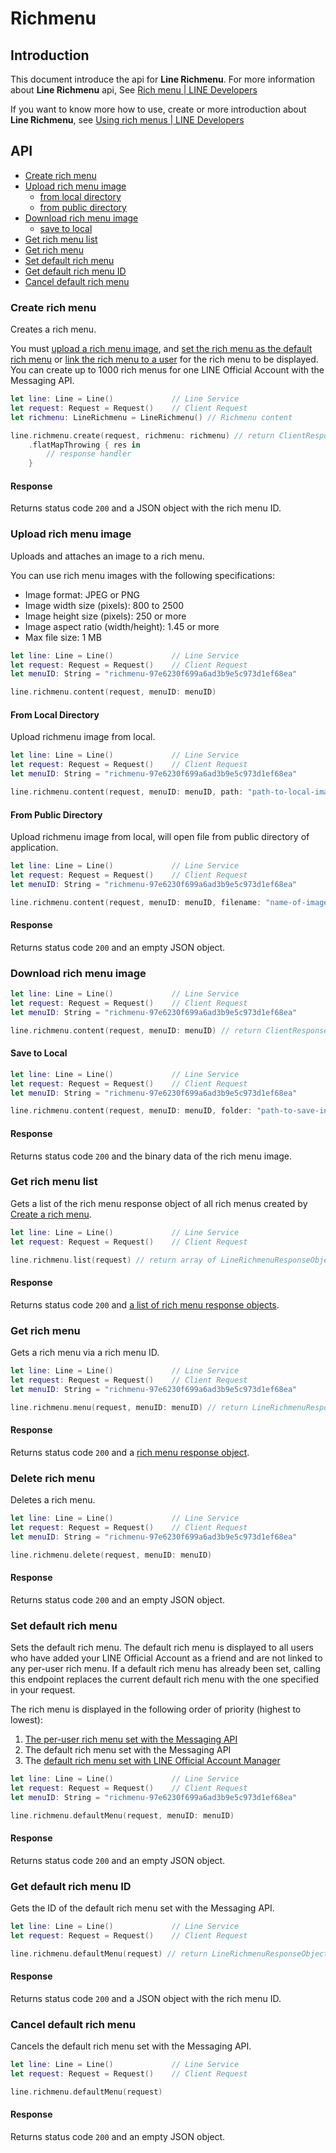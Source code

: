 

# Richmenu

## Introduction

This document introduce the api for **Line Richmenu**.
For more information about **Line Richmenu** api, See [Rich menu | LINE Developers](https://developers.line.biz/en/reference/messaging-api/#rich-menu)

If you want to know more how to use, create or more introduction about **Line Richmenu**, see [Using rich menus | LINE Developers](https://developers.line.biz/en/docs/messaging-api/using-rich-menus/#page-title)

## API

- [Create rich menu](#create-rich-menu)
- [Upload rich menu image](#upload-rich-menu-image)
	- [from local directory](#from-local-directory)
	- [from public directory](#from-public-directory)
- [Download rich menu image](#download-rich-menu-image)
	- [save to local](#save-to-local)
- [Get rich menu list](#get-rich-menu-list)
- [Get rich menu](#get-rich-menu)
- [Set default rich menu](#set-default-rich-menu)
- [Get default rich menu ID](#get-default-rich-menu-id)
- [Cancel default rich menu](#cancel-default-rich-menu)

### Create rich menu

Creates a rich menu.

You must [upload a rich menu image](https://developers.line.biz/en/reference/messaging-api/#upload-rich-menu-image), and [set the rich menu as the default rich menu](https://developers.line.biz/en/reference/messaging-api/#set-default-rich-menu) or [link the rich menu to a user](https://developers.line.biz/en/reference/messaging-api/#link-rich-menu-to-user) for the rich menu to be displayed. You can create up to 1000 rich menus for one LINE Official Account with the Messaging API.

```swift
let line: Line = Line()             // Line Service
let request: Request = Request()    // Client Request
let richmenu: LineRichmenu = LineRichmenu()	// Richmenu content

line.richmenu.create(request, richmenu: richmenu) // return ClientResponse
	.flatMapThrowing { res in
		// response handler
	}
```

#### Response

Returns status code `200` and a JSON object with the rich menu ID.

### Upload rich menu image

Uploads and attaches an image to a rich menu.

You can use rich menu images with the following specifications:

- Image format: JPEG or PNG
- Image width size (pixels): 800 to 2500
- Image height size (pixels): 250 or more
- Image aspect ratio (width/height): 1.45 or more
- Max file size: 1 MB

```swift
let line: Line = Line()             // Line Service
let request: Request = Request()    // Client Request
let menuID: String = "richmenu-97e6230f699a6ad3b9e5c973d1ef68ea"

line.richmenu.content(request, menuID: menuID)
```

#### From Local Directory

Upload richmenu image from local.

```swift
let line: Line = Line()             // Line Service
let request: Request = Request()    // Client Request
let menuID: String = "richmenu-97e6230f699a6ad3b9e5c973d1ef68ea"

line.richmenu.content(request, menuID: menuID, path: "path-to-local-image")
```

#### From Public Directory

Upload richmenu image from local, will open file from public directory of application.

```swift
let line: Line = Line()             // Line Service
let request: Request = Request()    // Client Request
let menuID: String = "richmenu-97e6230f699a6ad3b9e5c973d1ef68ea"

line.richmenu.content(request, menuID: menuID, filename: "name-of-image-in-public-directory")
```

#### Response

Returns status code `200` and an empty JSON object.

### Download rich menu image

```swift
let line: Line = Line()             // Line Service
let request: Request = Request()    // Client Request
let menuID: String = "richmenu-97e6230f699a6ad3b9e5c973d1ef68ea"

line.richmenu.content(request, menuID: menuID) // return ClientResponse
```

#### Save to Local

```swift
let line: Line = Line()             // Line Service
let request: Request = Request()    // Client Request
let menuID: String = "richmenu-97e6230f699a6ad3b9e5c973d1ef68ea"

line.richmenu.content(request, menuID: menuID, folder: "path-to-save-in-public-direcotry") // return filename
```

#### Response

Returns status code `200` and the binary data of the rich menu image.

### Get rich menu list

Gets a list of the rich menu response object of all rich menus created by [Create a rich menu](https://developers.line.biz/en/reference/messaging-api/#create-rich-menu).

```swift
let line: Line = Line()             // Line Service
let request: Request = Request()    // Client Request

line.richmenu.list(request) // return array of LineRichmenuResponseObject
```

#### Response

Returns status code `200` and [a list of rich menu response objects](https://developers.line.biz/en/reference/messaging-api/#rich-menu-response-object).

### Get rich menu

Gets a rich menu via a rich menu ID.

```swift
let line: Line = Line()             // Line Service
let request: Request = Request()    // Client Request
let menuID: String = "richmenu-97e6230f699a6ad3b9e5c973d1ef68ea"

line.richmenu.menu(request, menuID: menuID) // return LineRichmenuResponseObject
```

#### Response

Returns status code `200` and a [rich menu response object](https://developers.line.biz/en/reference/messaging-api/#rich-menu-response-object).

### Delete rich menu

Deletes a rich menu.

```swift
let line: Line = Line()             // Line Service
let request: Request = Request()    // Client Request
let menuID: String = "richmenu-97e6230f699a6ad3b9e5c973d1ef68ea"

line.richmenu.delete(request, menuID: menuID)
```

#### Response

Returns status code `200` and an empty JSON object.

### Set default rich menu

Sets the default rich menu. The default rich menu is displayed to all users who have added your LINE Official Account as a friend and are not linked to any per-user rich menu. If a default rich menu has already been set, calling this endpoint replaces the current default rich menu with the one specified in your request.

The rich menu is displayed in the following order of priority (highest to lowest):

1. [The per-user rich menu set with the Messaging API](https://developers.line.biz/en/reference/messaging-api/#link-rich-menu-to-user)
1. The default rich menu set with the Messaging API
1. The [default rich menu set with LINE Official Account Manager](https://developers.line.biz/en/docs/messaging-api/using-rich-menus/#creating-a-rich-menu-with-the-line-manager)

```swift
let line: Line = Line()             // Line Service
let request: Request = Request()    // Client Request
let menuID: String = "richmenu-97e6230f699a6ad3b9e5c973d1ef68ea"

line.richmenu.defaultMenu(request, menuID: menuID)
```

#### Response

Returns status code `200` and an empty JSON object.

### Get default rich menu ID

Gets the ID of the default rich menu set with the Messaging API.

```swift
let line: Line = Line()             // Line Service
let request: Request = Request()    // Client Request

line.richmenu.defaultMenu(request) // return LineRichmenuResponseObject
```

#### Response

Returns status code `200` and a JSON object with the rich menu ID.

### Cancel default rich menu

Cancels the default rich menu set with the Messaging API.

```swift
let line: Line = Line()             // Line Service
let request: Request = Request()    // Client Request

line.richmenu.defaultMenu(request)
```

#### Response

Returns status code `200` and an empty JSON object.
